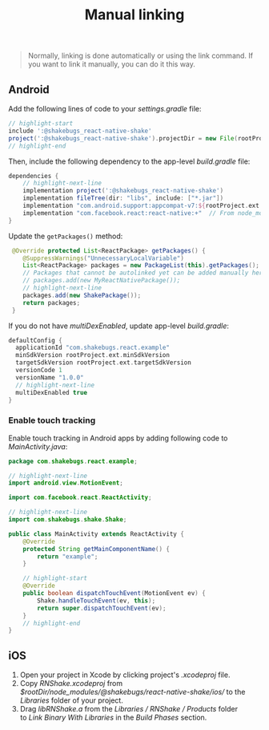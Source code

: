 ﻿---
id: manual-linking
title: Manual linking
---

>Normally, linking is done automatically or using the link command.
If you want to link it manually, you can do it this way.

## Android
Add the following lines of code to your *settings.gradle* file:

```groovy title="settings.gradle"
// highlight-start
include ':@shakebugs_react-native-shake'
project(':@shakebugs_react-native-shake').projectDir = new File(rootProject.projectDir, '../node_modules/@shakebugs/react-native-shake/android')
// highlight-end
```

Then, include the following dependency to the app-level *build.gradle* file:

```groovy title="app/build.gradle"
dependencies {
    // highlight-next-line
    implementation project(':@shakebugs_react-native-shake')
    implementation fileTree(dir: "libs", include: ["*.jar"])
    implementation "com.android.support:appcompat-v7:${rootProject.ext.supportLibVersion}"
    implementation "com.facebook.react:react-native:+"  // From node_modules
}
```

Update the `getPackages()` method:

```java title="MainApplication.java"
 @Override protected List<ReactPackage> getPackages() {
    @SuppressWarnings("UnnecessaryLocalVariable")
    List<ReactPackage> packages = new PackageList(this).getPackages();
    // Packages that cannot be autolinked yet can be added manually here, for example:
    // packages.add(new MyReactNativePackage());
    // highlight-next-line
    packages.add(new ShakePackage());
    return packages;
 } 
```

If you do not have *multiDexEnabled*, update app-level *build.gradle*:

```groovy title="app/build.gradle"
defaultConfig {
  applicationId "com.shakebugs.react.example"
  minSdkVersion rootProject.ext.minSdkVersion
  targetSdkVersion rootProject.ext.targetSdkVersion
  versionCode 1
  versionName "1.0.0"
  // highlight-next-line
  multiDexEnabled true
}
```

### Enable touch tracking

Enable touch tracking in Android apps by adding following code to *MainActivity.java*:

```java title="MainActivity.java"
package com.shakebugs.react.example;

// highlight-next-line
import android.view.MotionEvent;

import com.facebook.react.ReactActivity;

// highlight-next-line
import com.shakebugs.shake.Shake;

public class MainActivity extends ReactActivity {
    @Override
    protected String getMainComponentName() {
        return "example";
    }

    // highlight-start
    @Override
    public boolean dispatchTouchEvent(MotionEvent ev) {
        Shake.handleTouchEvent(ev, this);
        return super.dispatchTouchEvent(ev);
    }
    // highlight-end
}
```


## iOS

1. Open your project in Xcode by clicking project's *.xcodeproj* file.
1. Copy *RNShake.xcodeproj* from *$rootDir/node_modules/@shakebugs/react-native-shake/ios/* to the *Libraries* folder of your project.
1. Drag *libRNShake.a* from the *Libraries / RNShake / Products* folder to *Link Binary With Libraries* in the *Build Phases* section.